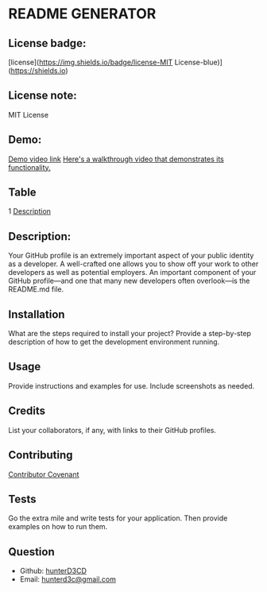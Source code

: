 # README GENERATOR

  ## License badge:
  [license](https://img.shields.io/badge/license-MIT License-blue)](https://shields.io)
  ## License note:
  MIT License

  ## Demo:
  [Demo video link](https://drive.google.com/file/d/1MtoK5FBLl3-TtHBgO6tgibzepQIthB59/view)
  [Here's a walkthrough video that demonstrates its functionality.](./demo.gif)

  ## Table
  1 [Description](#description)
    
  ## Description:
  Your GitHub profile is an extremely important aspect of your public identity as a developer. A well-crafted one allows you to show off your work to other developers as well as potential employers. An important component of your GitHub profile—and one that many new developers often overlook—is the README.md file.

  ## Installation
  What are the steps required to install your project? Provide a step-by-step description of how to get the development environment running.

  ## Usage
  Provide instructions and examples for use. Include screenshots as needed.

  ## Credits
  List your collaborators, if any, with links to their GitHub profiles.

  ## Contributing
  [Contributor Covenant](https://www.contributor-covenant.org/)

  ## Tests
  Go the extra mile and write tests for your application. Then provide examples on how to run them.

  ## Question
  * Github: [hunterD3CD](https://github.com/hunterD3CD)
  * Email: hunterd3c@gmail.com 
